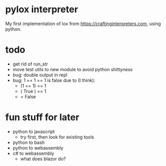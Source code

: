 # pylox interpreter

My first implementation of lox from https://craftinginterpreters.com,
using python.

# todo

- get rid of run_str
- move test utils to new module to avoid python shittyness
- bug: double output in repl
- bug: 1 == 1 == 1 is false due to (I think):
    - (1 == 1) == 1
    - ( True ) == 1
    - = False

# fun stuff for later

- python to javascript
    - try first, then look for existing tools
- python to bash
- python to webassembly
- c# to webassembly
    - what does blazor do?